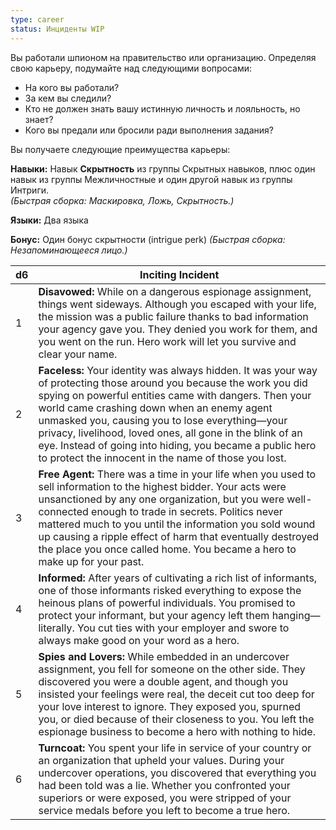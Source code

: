 ```yaml
---
type: career
status: Инциденты WIP
---
```

Вы работали шпионом на правительство или организацию. Определяя свою карьеру, подумайте над следующими вопросами:
- На кого вы работали?    
- За кем вы следили?    
- Кто не должен знать вашу истинную личность и лояльность, но знает?    
- Кого вы предали или бросили ради выполнения задания?    

Вы получаете следующие преимущества карьеры:

**Навыки:** Навык **Скрытность** из группы Скрытных навыков, плюс один навык из группы Межличностные и один другой навык из группы Интриги.  
_(Быстрая сборка: Маскировка, Ложь, Скрытность.)_

**Языки:** Два языка

**Бонус:** Один бонус скрытности (intrigue perk)
_(Быстрая сборка: Незапоминающееся лицо.)_

| d6  | Inciting Incident                                                                                                                                                                                                                                                                                                                                                                                                                                              |
| --- | -------------------------------------------------------------------------------------------------------------------------------------------------------------------------------------------------------------------------------------------------------------------------------------------------------------------------------------------------------------------------------------------------------------------------------------------------------------- |
| 1   | **Disavowed:** While on a dangerous espionage assignment, things went sideways. Although you escaped with your life, the mission was a public failure thanks to bad information your agency gave you. They denied you work for them, and you went on the run. Hero work will let you survive and clear your name.                                                                                                                                              |
| 2   | **Faceless:** Your identity was always hidden. It was your way of protecting those around you because the work you did spying on powerful entities came with dangers. Then your world came crashing down when an enemy agent unmasked you, causing you to lose everything—your privacy, livelihood, loved ones, all gone in the blink of an eye. Instead of going into hiding, you became a public hero to protect the innocent in the name of those you lost. |
| 3   | **Free Agent:** There was a time in your life when you used to sell information to the highest bidder. Your acts were unsanctioned by any one organization, but you were well-connected enough to trade in secrets. Politics never mattered much to you until the information you sold wound up causing a ripple effect of harm that eventually destroyed the place you once called home. You became a hero to make up for your past.                          |
| 4   | **Informed:** After years of cultivating a rich list of informants, one of those informants risked everything to expose the heinous plans of powerful individuals. You promised to protect your informant, but your agency left them hanging—literally. You cut ties with your employer and swore to always make good on your word as a hero.                                                                                                                  |
| 5   | **Spies and Lovers:** While embedded in an undercover assignment, you fell for someone on the other side. They discovered you were a double agent, and though you insisted your feelings were real, the deceit cut too deep for your love interest to ignore. They exposed you, spurned you, or died because of their closeness to you. You left the espionage business to become a hero with nothing to hide.                                                 |
| 6   | **Turncoat:** You spent your life in service of your country or an organization that upheld your values. During your undercover operations, you discovered that everything you had been told was a lie. Whether you confronted your superiors or were exposed, you were stripped of your service medals before you left to become a true hero.                                                                                                                 |
